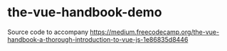 # the-vue-handbook-demo
Source code to accompany https://medium.freecodecamp.org/the-vue-handbook-a-thorough-introduction-to-vue-js-1e86835d8446
